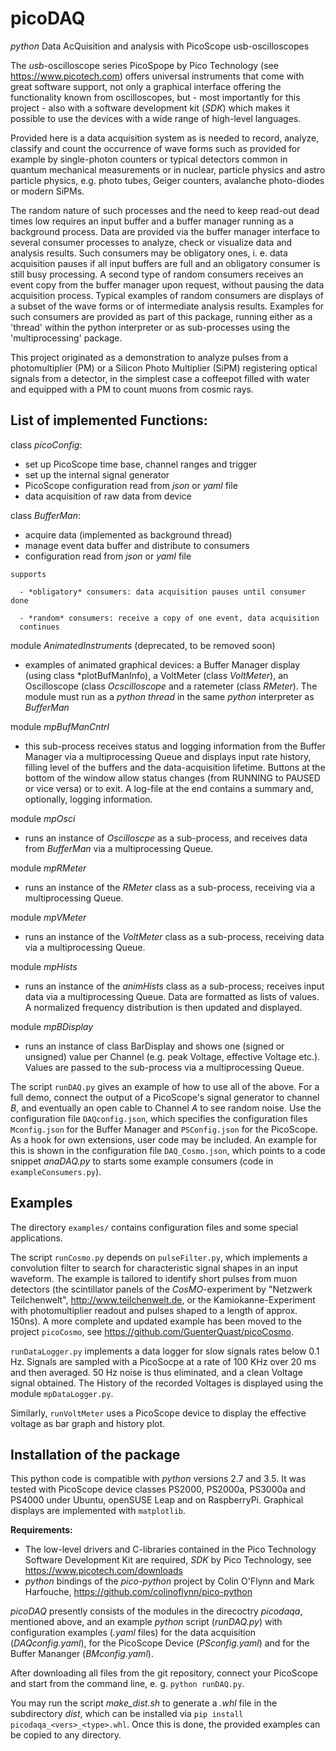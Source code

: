 # picoDAQ

*python* Data AcQuisition and analysis with PicoScope usb-oscilloscopes

The *usb*-oscilloscope series PicoSpope by Pico Technology 
(see <https://www.picotech.com>)
offers universal instruments that come with great software support, not
only a graphical interface offering the functionality known from oscilloscopes, 
but - most importantly for this project - also with a software development kit
(*SDK*) which makes it possible to use the devices with a wide range of
high-level languages. 

Provided here is a data acquisition system as is needed to record, 
analyze, classify and count the occurrence of wave forms such as provided 
for example by single-photon counters or typical detectors common in 
quantum mechanical measurements or in nuclear, particle physics and astro
particle physics, e.g. photo tubes, Geiger counters, avalanche photo-diodes
or modern SiPMs.

The random nature of such processes and the need to keep read-out dead 
times low requires an input buffer and a buffer manager running as a 
background process. Data are provided via the buffer manager 
interface to several consumer processes to analyze, check or visualize 
data and analysis results. Such consumers may be obligatory ones, 
i. e. data acquisition pauses if all input buffers are full and an 
obligatory consumer is still busy processing. A second type of random 
consumers receives an event copy from the buffer manager upon request, 
without pausing the data acquisition process. Typical examples of 
random consumers are displays of a subset of the wave forms or of 
intermediate analysis results. Examples for such consumers are provided
as part of this package, running either as a 'thread' within the python
interpreter or as sub-processes using the 'multiprocessing' package.

This project originated as a demonstration to analyze pulses from a 
photomultiplier (PM) or a Silicon Photo Multiplier (SiPM) registering
optical signals from  a detector, in the simplest case a coffeepot
filled with water and equipped with a PM to count muons from cosmic rays. 

## List of implemented **Functions**:

   class *picoConfig*:

   - set up PicoScope time base, channel ranges and trigger
   - set up the internal signal generator
   - PicoScope configuration read from *json* or *yaml* file
   - data acquisition of raw data from device

  class *BufferMan*:

   - acquire data (implemented as background thread)
   - manage event data buffer and distribute to consumers
   - configuration read from *json* or *yaml* file

    supports 
    
      - *obligatory* consumers: data acquisition pauses until consumer done

      - *random* consumers: receive a copy of one event, data acquisition 
      continues

  module *AnimatedInstruments* (deprecated, to be removed soon)

   - examples of animated graphical devices: a Buffer Manager display
        (using class *plotBufManInfo), a VoltMeter (class *VoltMeter*),
         an Oscilloscope (class *Ocscilloscope* and a ratemeter
         (class *RMeter*). The module must run as a *python* *thread* in
         the same *python* interpreter as *BufferMan*

 
  module *mpBufManCntrl*

   - this sub-process receives status and logging information from the Buffer
     Manager via a multiprocessing Queue and displays input rate history, filling
     level of the buffers and the data-acquisition lifetime. Buttons at the bottom
     of the window allow status changes (from RUNNING to PAUSED or vice versa) or to
     exit. A log-file at the end contains a summary and, optionally, logging
     information. 

  module *mpOsci*

   - runs an instance of *Oscilloscpe* as a sub-process, and receives
        data from *BufferMan* via a multiprocessing Queue.

  module *mpRMeter* 

   - runs an instance of the *RMeter* class as a sub-process, receiving
        via a multiprocessing Queue.

  module *mpVMeter* 

   - runs an instance of the *VoltMeter* class as a sub-process, receiving
        data via a multiprocessing Queue.

  module *mpHists* 
 
  - runs an instance of the *animHists* class as a sub-process; receives 
       input data via a multiprocessing Queue. Data are formatted as lists 
       of values. A normalized frequency distribution is then updated and 
       displayed.

  module *mpBDisplay* 

  - runs an instance of class BarDisplay and shows one (signed or unsigned)
       value per Channel (e.g. peak Voltage, effective Voltage etc.). Values 
       are passed to the sub-process via a multiprocessing Queue.

The script `runDAQ.py` gives an example of how to use all of the above. For a
full demo, connect the output of a PicoScope's signal generator to channel *B*,
and eventually an open cable to Channel *A* to see random noise. 
Use the configuration file `DAQconfig.json`, which specifies the configuration files `Mconfig.json` for the Buffer Manager and `PSConfig.json` for the
PicoScope. As a hook for own extensions, user code may be included. An example for this is shown in the configuration file `DAQ_Cosmo.json`, which points to a code snippet *anaDAQ.py* to starts some example consumers (code in
`exampleConsumers.py`).

## Examples

The directory `examples/` contains configuration files and some 
special applications. 

The script `runCosmo.py` depends on `pulseFilter.py`, which implements a
convolution filter to search for characteristic signal shapes in an input
waveform. The example is tailored to identify short pulses from muon detectors (the scintillator panels of the *CosMO*-experiment by
"Netzwerk Teilchenwelt", <http://www.teilchenwelt.de>, or the
Kamiokanne-Experiment with photomultiplier readout and pulses shaped to a length of approx. 150ns). A more complete and updated example has been moved to the project `picoCosmo`,
see <https://github.com/GuenterQuast/picoCosmo>. 

`runDataLogger.py` implements a data logger for slow signals rates below
0.1 Hz. Signals are sampled with a PicoSocpe at a rate of 100 KHz over
20 ms and then averaged. 50 Hz noise is thus eliminated, and a clean
Voltage signal obtained. The History of the recorded Voltages is
displayed using the module `mpDataLogger.py`.

Similarly, `runVoltMeter` uses a PicoScope device to display the
 effective voltage as bar graph and history plot.

## Installation of the package

This python code is compatible with *python* versions 2.7 and 3.5.
It was tested with PicoScope device classes PS2000, PS2000a,
PS3000a and PS4000 under Ubuntu, openSUSE Leap and on RaspberryPi.
Graphical displays are implemented with `matplotlib`.

**Requirements:**

  - The low-level drivers and C-libraries contained in the Pico Technology
    Software Development Kit are required,  *SDK* by Pico Technology,
    see  https://www.picotech.com/downloads
  - *python* bindings of the *pico-python* project by Colin O'Flynn
    and Mark Harfouche, https://github.com/colinoflynn/pico-python

*picoDAQ* presently consists of the modules in the direcoctry *picodaqa*, mentioned
above, and an example *python* script (*runDAQ.py*) with configuration examples
(*.yaml* files) for the data acquisition (*DAQconfig.yaml*), for the PicoScope
Device (*PSconfig.yaml*) and for the Buffer Mananger (*BMconfig.yaml*).

After downloading all files from the git repository, connect your PicoScope
and start from the command line, e. g. `python runDAQ.py`. 

You may run the script *make_dist.sh* to generate a *.whl* file in the
subdirectory *dist*, which can be installed via `pip install
picodaqa_<vers>_<type>.whl`. Once this is done, the provided examples can
be copied to any directory. 

